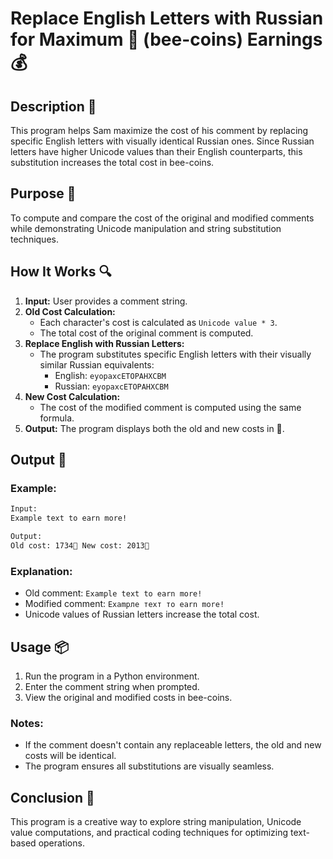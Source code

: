 # Replace English Letters with Russian for Maximum 🐝 (bee-coins) Earnings 💰

## Description 📝

This program helps Sam maximize the cost of his comment by replacing specific English letters with visually identical Russian ones.
Since Russian letters have higher Unicode values than their English counterparts, this substitution increases the total cost in bee-coins.

## Purpose 🎯

To compute and compare the cost of the original and modified comments while demonstrating Unicode manipulation and string substitution techniques.

## How It Works 🔍

1. **Input:** User provides a comment string.
2. **Old Cost Calculation:**
    - Each character's cost is calculated as `Unicode value * 3`.
    - The total cost of the original comment is computed.
3. **Replace English with Russian Letters:**
    - The program substitutes specific English letters with their visually similar Russian equivalents:
        - English: `eyopaxcETOPAHXCBM`
        - Russian: `еуорахсЕТОРАНХСВМ`
4. **New Cost Calculation:**
    - The cost of the modified comment is computed using the same formula.
5. **Output:** The program displays both the old and new costs in 🐝.

## Output 📜

### Example:

```bash
Input:
Example text to earn more!

Output:
Old cost: 1734🐝 New cost: 2013🐝
```

### Explanation:

-   Old comment: `Example text to earn more!`
-   Modified comment: `Ехаmрле теxт то еаrn mоrе!`
-   Unicode values of Russian letters increase the total cost.

## Usage 📦

1. Run the program in a Python environment.
2. Enter the comment string when prompted.
3. View the original and modified costs in bee-coins.

### Notes:

-   If the comment doesn't contain any replaceable letters, the old and new costs will be identical.
-   The program ensures all substitutions are visually seamless.

## Conclusion 🚀

This program is a creative way to explore string manipulation, Unicode value computations, and practical coding techniques for optimizing text-based operations.
